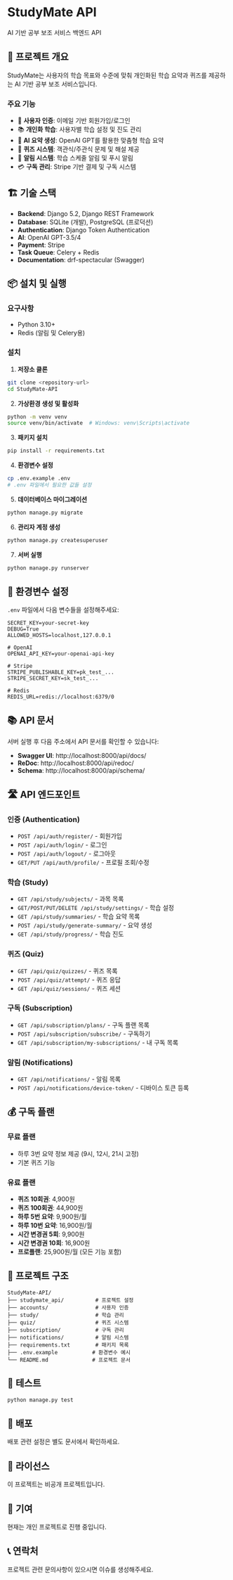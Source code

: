 # StudyMate API

AI 기반 공부 보조 서비스 백엔드 API

## 🎯 프로젝트 개요

StudyMate는 사용자의 학습 목표와 수준에 맞춰 개인화된 학습 요약과 퀴즈를 제공하는 AI 기반 공부 보조 서비스입니다.

### 주요 기능

- 🔐 **사용자 인증**: 이메일 기반 회원가입/로그인
- 📚 **개인화 학습**: 사용자별 학습 설정 및 진도 관리
- 🤖 **AI 요약 생성**: OpenAI GPT를 활용한 맞춤형 학습 요약
- 📝 **퀴즈 시스템**: 객관식/주관식 문제 및 해설 제공
- 🔔 **알림 시스템**: 학습 스케줄 알림 및 푸시 알림
- 💳 **구독 관리**: Stripe 기반 결제 및 구독 시스템

## 🏗️ 기술 스택

- **Backend**: Django 5.2, Django REST Framework
- **Database**: SQLite (개발), PostgreSQL (프로덕션)
- **Authentication**: Django Token Authentication
- **AI**: OpenAI GPT-3.5/4
- **Payment**: Stripe
- **Task Queue**: Celery + Redis
- **Documentation**: drf-spectacular (Swagger)

## 📦 설치 및 실행

### 요구사항

- Python 3.10+
- Redis (알림 및 Celery용)

### 설치

1. **저장소 클론**
```bash
git clone <repository-url>
cd StudyMate-API
```

2. **가상환경 생성 및 활성화**
```bash
python -m venv venv
source venv/bin/activate  # Windows: venv\Scripts\activate
```

3. **패키지 설치**
```bash
pip install -r requirements.txt
```

4. **환경변수 설정**
```bash
cp .env.example .env
# .env 파일에서 필요한 값들 설정
```

5. **데이터베이스 마이그레이션**
```bash
python manage.py migrate
```

6. **관리자 계정 생성**
```bash
python manage.py createsuperuser
```

7. **서버 실행**
```bash
python manage.py runserver
```

## 🔧 환경변수 설정

`.env` 파일에서 다음 변수들을 설정해주세요:

```env
SECRET_KEY=your-secret-key
DEBUG=True
ALLOWED_HOSTS=localhost,127.0.0.1

# OpenAI
OPENAI_API_KEY=your-openai-api-key

# Stripe
STRIPE_PUBLISHABLE_KEY=pk_test_...
STRIPE_SECRET_KEY=sk_test_...

# Redis
REDIS_URL=redis://localhost:6379/0
```

## 📚 API 문서

서버 실행 후 다음 주소에서 API 문서를 확인할 수 있습니다:

- **Swagger UI**: http://localhost:8000/api/docs/
- **ReDoc**: http://localhost:8000/api/redoc/
- **Schema**: http://localhost:8000/api/schema/

## 🛣️ API 엔드포인트

### 인증 (Authentication)
- `POST /api/auth/register/` - 회원가입
- `POST /api/auth/login/` - 로그인
- `POST /api/auth/logout/` - 로그아웃
- `GET/PUT /api/auth/profile/` - 프로필 조회/수정

### 학습 (Study)
- `GET /api/study/subjects/` - 과목 목록
- `GET/POST/PUT/DELETE /api/study/settings/` - 학습 설정
- `GET /api/study/summaries/` - 학습 요약 목록
- `POST /api/study/generate-summary/` - 요약 생성
- `GET /api/study/progress/` - 학습 진도

### 퀴즈 (Quiz)
- `GET /api/quiz/quizzes/` - 퀴즈 목록
- `POST /api/quiz/attempt/` - 퀴즈 응답
- `GET /api/quiz/sessions/` - 퀴즈 세션

### 구독 (Subscription)
- `GET /api/subscription/plans/` - 구독 플랜 목록
- `POST /api/subscription/subscribe/` - 구독하기
- `GET /api/subscription/my-subscriptions/` - 내 구독 목록

### 알림 (Notifications)
- `GET /api/notifications/` - 알림 목록
- `POST /api/notifications/device-token/` - 디바이스 토큰 등록

## 💰 구독 플랜

### 무료 플랜
- 하루 3번 요약 정보 제공 (9시, 12시, 21시 고정)
- 기본 퀴즈 기능

### 유료 플랜
- **퀴즈 10회권**: 4,900원
- **퀴즈 100회권**: 44,900원
- **하루 5번 요약**: 9,900원/월
- **하루 10번 요약**: 16,900원/월
- **시간 변경권 5회**: 9,900원
- **시간 변경권 10회**: 16,900원
- **프로플랜**: 25,900원/월 (모든 기능 포함)

## 🏢 프로젝트 구조

```
StudyMate-API/
├── studymate_api/          # 프로젝트 설정
├── accounts/               # 사용자 인증
├── study/                  # 학습 관리
├── quiz/                   # 퀴즈 시스템
├── subscription/           # 구독 관리
├── notifications/          # 알림 시스템
├── requirements.txt        # 패키지 목록
├── .env.example           # 환경변수 예시
└── README.md              # 프로젝트 문서
```

## 🧪 테스트

```bash
python manage.py test
```

## 🚀 배포

배포 관련 설정은 별도 문서에서 확인하세요.

## 📄 라이선스

이 프로젝트는 비공개 프로젝트입니다.

## 🤝 기여

현재는 개인 프로젝트로 진행 중입니다.

## 📞 연락처

프로젝트 관련 문의사항이 있으시면 이슈를 생성해주세요.